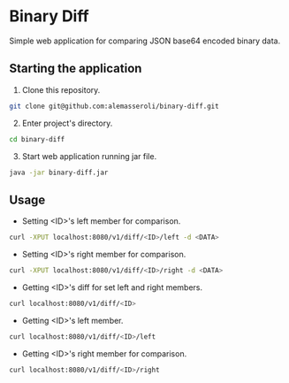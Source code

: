 # Binary Diff

Simple web application for comparing JSON base64 encoded binary data.

## Starting the application

1) Clone this repository.

```sh
git clone git@github.com:alemasseroli/binary-diff.git
```

2) Enter project's directory.

```sh
cd binary-diff
```

3) Start web application running jar file.

```sh
java -jar binary-diff.jar
```

## Usage

- Setting \<ID>'s left member for comparison.

```sh
curl -XPUT localhost:8080/v1/diff/<ID>/left -d <DATA>
```

- Setting \<ID>'s right member for comparison.

```sh
curl -XPUT localhost:8080/v1/diff/<ID>/right -d <DATA>
```

- Getting \<ID>'s diff for set left and right members.

```sh
curl localhost:8080/v1/diff/<ID>
```

- Getting \<ID>'s left member.

```sh
curl localhost:8080/v1/diff/<ID>/left
```

- Getting \<ID>'s right member for comparison.

```sh
curl localhost:8080/v1/diff/<ID>/right
```

